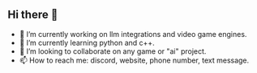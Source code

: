 ## Hi there 👋

- 🔭 I’m currently working on llm integrations and video game engines.
- 🌱 I’m currently learning python and c++.
- 👯 I’m looking to collaborate on any game or "ai" project.
- 📫 How to reach me: discord, website, phone number, text message.

<!--
**briancullinan2/briancullinan2** is a ✨ _special_ ✨ repository because its `README.md` (this file) appears on your GitHub profile.

Here are some ideas to get you started:

- 🤔 I’m looking for help with ...
- 💬 Ask me about ...
- 😄 Pronouns: ...
- ⚡ Fun fact: ...
-->
